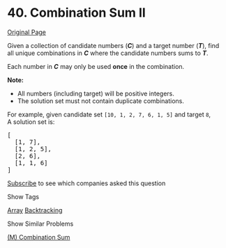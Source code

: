 # 40. Combination Sum II

[Original Page](https://leetcode.com/problems/combination-sum-ii/)

Given a collection of candidate numbers (**_C_**) and a target number (**_T_**), find all unique combinations in **_C_** where the candidate numbers sums to **_T_**.

Each number in **_C_** may only be used **once** in the combination.

**Note:**  

*   All numbers (including target) will be positive integers.
*   The solution set must not contain duplicate combinations.

For example, given candidate set `[10, 1, 2, 7, 6, 1, 5]` and target `8`,  
A solution set is:  

<pre>[
  [1, 7],
  [1, 2, 5],
  [2, 6],
  [1, 1, 6]
]
</pre>

<div>

[Subscribe](/subscribe/) to see which companies asked this question

</div>

<div>

<div id="tags" class="btn btn-xs btn-warning">Show Tags</div>

<span class="hidebutton">[Array](/tag/array/) [Backtracking](/tag/backtracking/)</span></div>

<div>

<div id="similar" class="btn btn-xs btn-warning">Show Similar Problems</div>

<span class="hidebutton">[(M) Combination Sum](/problems/combination-sum/)</span></div>